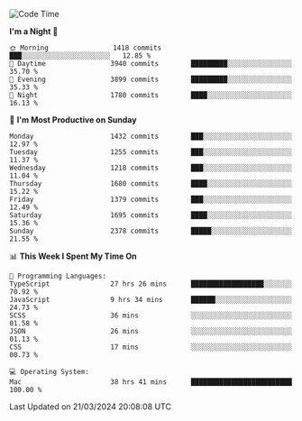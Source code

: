 <!--START_SECTION:waka-->
![Code Time](http://img.shields.io/badge/Code%20Time-3%2C814%20hrs%2022%20mins-blue)

**I'm a Night 🦉** 

```text
🌞 Morning                1418 commits        ███░░░░░░░░░░░░░░░░░░░░░░   12.85 % 
🌆 Daytime                3940 commits        █████████░░░░░░░░░░░░░░░░   35.70 % 
🌃 Evening                3899 commits        █████████░░░░░░░░░░░░░░░░   35.33 % 
🌙 Night                  1780 commits        ████░░░░░░░░░░░░░░░░░░░░░   16.13 % 
```
📅 **I'm Most Productive on Sunday** 

```text
Monday                   1432 commits        ███░░░░░░░░░░░░░░░░░░░░░░   12.97 % 
Tuesday                  1255 commits        ███░░░░░░░░░░░░░░░░░░░░░░   11.37 % 
Wednesday                1218 commits        ███░░░░░░░░░░░░░░░░░░░░░░   11.04 % 
Thursday                 1680 commits        ████░░░░░░░░░░░░░░░░░░░░░   15.22 % 
Friday                   1379 commits        ███░░░░░░░░░░░░░░░░░░░░░░   12.49 % 
Saturday                 1695 commits        ████░░░░░░░░░░░░░░░░░░░░░   15.36 % 
Sunday                   2378 commits        █████░░░░░░░░░░░░░░░░░░░░   21.55 % 
```


📊 **This Week I Spent My Time On** 

```text
💬 Programming Languages: 
TypeScript               27 hrs 26 mins      ██████████████████░░░░░░░   70.92 % 
JavaScript               9 hrs 34 mins       ██████░░░░░░░░░░░░░░░░░░░   24.73 % 
SCSS                     36 mins             ░░░░░░░░░░░░░░░░░░░░░░░░░   01.58 % 
JSON                     26 mins             ░░░░░░░░░░░░░░░░░░░░░░░░░   01.13 % 
CSS                      17 mins             ░░░░░░░░░░░░░░░░░░░░░░░░░   00.73 % 

💻 Operating System: 
Mac                      38 hrs 41 mins      █████████████████████████   100.00 % 
```


 Last Updated on 21/03/2024 20:08:08 UTC
<!--END_SECTION:waka-->
